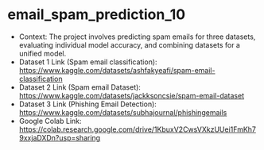 # email_spam_prediction_10
- Context: The project involves predicting spam emails for three datasets, evaluating individual model accuracy, and combining datasets for a unified model.
- Dataset 1 Link (Spam email classification): https://www.kaggle.com/datasets/ashfakyeafi/spam-email-classification
- Dataset 2 Link (Spam email Dataset): https://www.kaggle.com/datasets/jackksoncsie/spam-email-dataset
- Dataset 3 Link (Phishing Email Detection): https://www.kaggle.com/datasets/subhajournal/phishingemails
- Google Colab Link: https://colab.research.google.com/drive/1KbuxV2CwsVXkzUUei1FmKh79xxjaDXDn?usp=sharing
